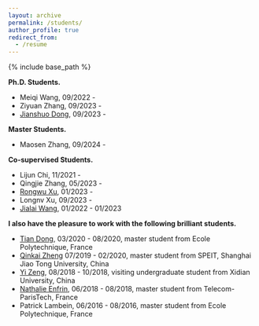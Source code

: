 ```yaml
---
layout: archive
permalink: /students/
author_profile: true
redirect_from:
  - /resume
---
```


{% include base_path %}

**Ph.D. Students.**

* Meiqi Wang, 09/2022 -
* Ziyuan Zhang, 09/2023 -
* [Jianshuo Dong](https://scholar.google.com/citations?hl=en&user=CY23PzAAAAAJ), 09/2023 - 
  
**Master Students.**

* Maosen Zhang, 09/2024 -

**Co-supervised Students.**

* Lijun Chi, 11/2021 -
* Qingjie Zhang, 05/2023 -
* [Rongwu Xu](https://rongwuxu.site/), 01/2023 - 
* Longnv Xu, 09/2023 -
* [Jialai Wang](https://netsec.ccert.edu.cn/people/wjl19), 01/2022 - 01/2023

**I also have the pleasure to work with the following brilliant students.**

* [Tian Dong](https://chichidd.github.io/), 03/2020 - 08/2020, master student from Ecole Polytechnique, France 
* [Qinkai Zheng](https://scholar.google.com/citations?user=54wdDqcAAAAJ&hl=en)  07/2019 - 02/2020, master student from SPEIT, Shanghai Jiao Tong University, China 
* [Yi Zeng](https://www.yi-zeng.com/), 08/2018 - 10/2018, visiting undergraduate student from Xidian University, China 
* [Nathalie Enfrin](https://www.linkedin.com/in/nathalie-enfrin-b47b1b152/?originalSubdomain=fr), 06/2018 - 08/2018, master student from Telecom-ParisTech, France 
* Patrick Lambein, 06/2016 - 08/2016, master student from Ecole Polytechnique, France


